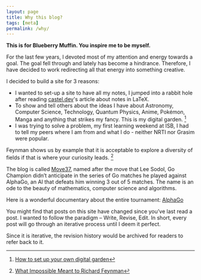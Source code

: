 ```yaml
---
layout: page
title: Why this blog?
tags: [meta]
permalink: /why/
---
```


**This is for Blueberry Muffin. You inspire me to be myself.**

For the last few years, I devoted most of my attention and energy towards a goal. The goal fell through and lately has become a hindrance. Therefore, I have decided to work redirecting all that energy into something creative.

I decided to build a site for 3 reasons:

- I wanted to set-up a site to have all my notes, I jumped into a rabbit hole after reading [castel.dev](castel.dev)'s article about notes in LaTeX.
- To show and tell others about the ideas I have about Astronomy, Computer Science, Technology, Quantum Physics, Anime, Pokémon, Manga and anything that strikes my fancy. This is my digital garden. [^1]
- I was trying to solve a problem, my first learning weekend at ISB, I had to tell my peers where I am from and what I do - neither NRTI nor Grasim were popular.

Feynman shows us by example that it is acceptable to explore a diversity of fields if that is where your curiosity leads. [^2]

The blog is called [Move37](https://www.wired.com/2016/03/sadness-beauty-watching-googles-ai-play-go/),  named after the move that Lee Sodol, Go Champion didn’t anticipate in the series of Go matches he played against AlphaGo, an AI that defeats him winning 3 out of 5 matches. The name is an ode to the beauty of mathematics, computer science and algorithms.

Here is a wonderful documentary about the entire tournament: [AlphaGo](https://www.youtube.com/watch?v=WXuK6gekU1Y)

You might find that posts on this site have changed since you’ve last read a post. I wanted to follow the paradigm – Write, Revise, Edit. In short, every post will go through an iterative process until I deem it perfect.

Since it is iterative, the revision history would be archived for readers to refer back to it.

[^1]: [How to set up your own digital garden](https://nesslabs.com/digital-garden-set-up)

[^2]: [What Impossible Meant to Richard Feynman](https://nautil.us/issue/108/change/what-impossible-meant-to-richard-feynman)
